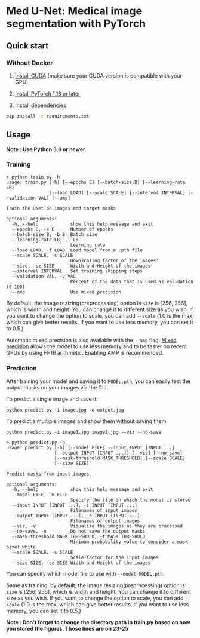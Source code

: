 # Med U-Net: Medical image segmentation with PyTorch
## Quick start

### Without Docker

1. [Install CUDA](https://developer.nvidia.com/cuda-downloads) (make sure your CUDA version is compatible with your GPU)

2. [Install PyTorch 1.13 or later](https://pytorch.org/get-started/locally/)

3. Install dependencies
```bash
pip install -r requirements.txt
```

## Usage
**Note : Use Python 3.6 or newer**

### Training

```console
> python train.py -h
usage: train.py [-h] [--epochs E] [--batch-size B] [--learning-rate LR]
                [--load LOAD] [--scale SCALE] [--interval INTERVAL] [--validation VAL] [--amp]

Train the UNet on images and target masks

optional arguments:
  -h, --help            show this help message and exit
  --epochs E, -e E      Number of epochs
  --batch-size B, -b B  Batch size
  --learning-rate LR, -l LR
                        Learning rate
  --load LOAD, -f LOAD  Load model from a .pth file
  --scale SCALE, -s SCALE
                        Downscaling factor of the images
  --size, -sz SIZE      Width and Height of the images
  --interval INTERVAL   Set training skipping steps
  --validation VAL, -v VAL
                        Percent of the data that is used as validation (0-100)
  --amp                 Use mixed precision
```

By default, the image resizing(preprocessing) option is `size` is [256, 256], which is width and height. You can change it to different size as you wish. If you want to change the option to scale, you can add `--scale` (1.0 is the max, which can give better results. If you want to use less memory, you can set it to 0.5.)

Automatic mixed precision is also available with the `--amp` flag. [Mixed precision](https://arxiv.org/abs/1710.03740) allows the model to use less memory and to be faster on recent GPUs by using FP16 arithmetic. Enabling AMP is recommended.

### Prediction

After training your model and saving it to `MODEL.pth`, you can easily test the output masks on your images via the CLI.

To predict a single image and save it:

`python predict.py -i image.jpg -o output.jpg`

To predict a multiple images and show them without saving them:

`python predict.py -i image1.jpg image2.jpg --viz --no-save`

```console
> python predict.py -h
usage: predict.py [-h] [--model FILE] --input INPUT [INPUT ...] 
                  [--output INPUT [INPUT ...]] [--viz] [--no-save]
                  [--mask-threshold MASK_THRESHOLD] [--scale SCALE]
                  [--size SIZE]

Predict masks from input images

optional arguments:
  -h, --help            show this help message and exit
  --model FILE, -m FILE
                        Specify the file in which the model is stored
  --input INPUT [INPUT ...], -i INPUT [INPUT ...]
                        Filenames of input images
  --output INPUT [INPUT ...], -o INPUT [INPUT ...]
                        Filenames of output images
  --viz, -v             Visualize the images as they are processed
  --no-save, -n         Do not save the output masks
  --mask-threshold MASK_THRESHOLD, -t MASK_THRESHOLD
                        Minimum probability value to consider a mask pixel white
  --scale SCALE, -s SCALE
                        Scale factor for the input images
  --size SIZE, -sz SIZE Width and Height of the images
```
You can specify which model file to use with `--model MODEL.pth`.

Same as training, by default, the image resizing(preprocessing) option is `size` is [256, 256], which is width and height. You can change it to different size as you wish. If you want to change the option to scale, you can add `--scale` (1.0 is the max, which can give better results. If you want to use less memory, you can set it to 0.5.)

**Note : Don't forget to change the directory path in train.py based on how you stored the figures. Those lines are on 23-25**

